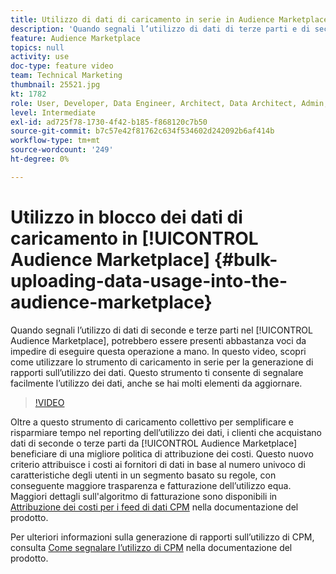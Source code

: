 ```yaml
---
title: Utilizzo di dati di caricamento in serie in Audience Marketplace
description: 'Quando segnali l’utilizzo di dati di terze parti e di seconda parte nell’Audience Marketplace, potresti avere abbastanza voci da rendere impossibile l’esecuzione manuale. In questo video imparerai a utilizzare lo strumento di caricamento in serie per la generazione di rapporti sull’utilizzo dei dati, in modo da poter segnalare facilmente l’utilizzo dei dati, anche se hai molti elementi da aggiornare. '
feature: Audience Marketplace
topics: null
activity: use
doc-type: feature video
team: Technical Marketing
thumbnail: 25521.jpg
kt: 1782
role: User, Developer, Data Engineer, Architect, Data Architect, Admin, Leader
level: Intermediate
exl-id: ad725f78-1730-4f42-b185-f868120c7b50
source-git-commit: b7c57e42f81762c634f534602d242092b6af414b
workflow-type: tm+mt
source-wordcount: '249'
ht-degree: 0%

---
```


# Utilizzo in blocco dei dati di caricamento in [!UICONTROL Audience Marketplace] {#bulk-uploading-data-usage-into-the-audience-marketplace}

Quando segnali l’utilizzo di dati di seconde e terze parti nel [!UICONTROL Audience Marketplace], potrebbero essere presenti abbastanza voci da impedire di eseguire questa operazione a mano. In questo video, scopri come utilizzare lo strumento di caricamento in serie per la generazione di rapporti sull’utilizzo dei dati. Questo strumento ti consente di segnalare facilmente l’utilizzo dei dati, anche se hai molti elementi da aggiornare.

>[!VIDEO](https://video.tv.adobe.com/v/25521/?quality=12)

Oltre a questo strumento di caricamento collettivo per semplificare e risparmiare tempo nel reporting dell’utilizzo dei dati, i clienti che acquistano dati di seconde o terze parti da [!UICONTROL Audience Marketplace] beneficiare di una migliore politica di attribuzione dei costi. Questo nuovo criterio attribuisce i costi ai fornitori di dati in base al numero univoco di caratteristiche degli utenti in un segmento basato su regole, con conseguente maggiore trasparenza e fatturazione dell’utilizzo equa.
Maggiori dettagli sull&#39;algoritmo di fatturazione sono disponibili in [Attribuzione dei costi per i feed di dati CPM](https://experiencecloud.adobe.com/resources/help/en_US/aam/marketplace_cpm_billing.html) nella documentazione del prodotto.

Per ulteriori informazioni sulla generazione di rapporti sull’utilizzo di CPM, consulta [Come segnalare l’utilizzo di CPM](https://experiencecloud.adobe.com/resources/help/en_US/aam/t_marketplace_report_cpm_usage.html) nella documentazione del prodotto.
